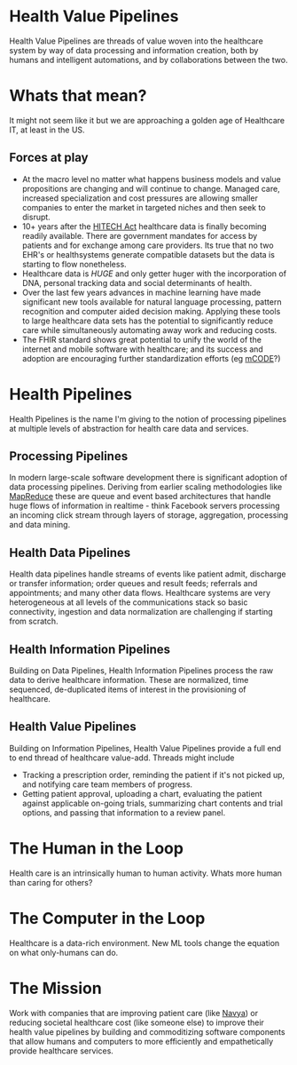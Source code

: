 # Health Value Pipelines
Health Value Pipelines are threads of value woven into the healthcare system by way of data processing and information creation, both by humans and intelligent automations, and by collaborations between the two.

# Whats that mean?
It might not seem like it but we are approaching a golden age of Healthcare IT, at least in the US.

## Forces at play
- At the macro level no matter what happens business models and value propositions are changing and will continue to change. Managed care, increased specialization and cost pressures are allowing smaller companies to enter the market in targeted niches and then seek to disrupt.
- 10+ years after the [HITECH Act](https://www.hipaajournal.com/what-is-the-hitech-act/) healthcare data is finally becoming readily available. There are government mandates for access by patients and for exchange among care providers. Its true that no two EHR's or healthsystems generate compatible datasets but the data is starting to flow nonetheless. 
- Healthcare data is *HUGE* and only getter huger with the incorporation of DNA, personal tracking data and social determinants of health.
- Over the last few years advances in machine learning have made significant new tools available for natural language processing, pattern recognition and computer aided decision making. Applying these tools to large healthcare data sets has the potential to significantly reduce care while simultaneously automating away work and reducing costs.
- The FHIR standard shows great potential to unify the world of the internet and mobile software with healthcare; and its success and adoption are encouraging further standardization efforts (eg [mCODE](https://mcodeinitiative.org/)?)

# Health Pipelines
Health Pipelines is the name I'm giving to the notion of processing pipelines at multiple levels of abstraction for health care data and services.

## Processing Pipelines
In modern large-scale software development there is significant adoption of data processing pipelines. Deriving from earlier scaling methodologies like [MapReduce](https://en.wikipedia.org/wiki/MapReduce) these are queue and event based architectures that handle huge flows of information in realtime - think Facebook servers processing an incoming click stream through layers of storage, aggregation, processing and data mining.

## Health Data Pipelines
Health data pipelines handle streams of events like patient admit, discharge or transfer information; order queues and result feeds; referrals and appointments; and many other data flows. Healthcare systems are very heterogeneous at all levels of the communications stack so basic connectivity, ingestion and data normalization are challenging if starting from scratch.

## Health Information Pipelines
Building on Data Pipelines, Health Information Pipelines process the raw data to derive healthcare information. These are normalized, time sequenced, de-duplicated items of interest in the provisioning of healthcare.

## Health Value Pipelines
Building on Information Pipelines, Health Value Pipelines provide a full end to end thread of healthcare value-add. Threads might include
- Tracking a prescription order, reminding the patient if it's not picked up, and notifying care team members of progress.
- Getting patient approval, uploading a chart, evaluating the patient against applicable on-going trials, summarizing chart contents and trial options, and passing that information to a review panel.

# The Human in the Loop
Health care is an intrinsically human to human activity. Whats more human than caring for others?

# The Computer in the Loop
Healthcare is a data-rich environment. New ML tools change the equation on what only-humans can do.

# The Mission
Work with companies that are improving patient care (like [Navya](https://navya.care/)) or reducing societal healthcare cost (like someone else) to improve their health value pipelines by building and commoditizing software components that allow humans and computers to more efficiently and empathetically provide healthcare services.
